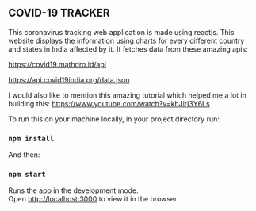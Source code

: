 ## COVID-19 TRACKER

This coronavirus tracking web application is made using reactjs. This website displays the information using charts for every different country and states in India affected by it. It fetches data from these amazing apis:

https://covid19.mathdro.id/api

https://api.covid19india.org/data.json

I would also like to mention this amazing tutorial which helped me a lot in building this: https://www.youtube.com/watch?v=khJlrj3Y6Ls


To run this on your machine locally, in your project directory run:

### `npm install`

And then:

### `npm start`

Runs the app in the development mode.<br />
Open [http://localhost:3000](http://localhost:3000) to view it in the browser.

